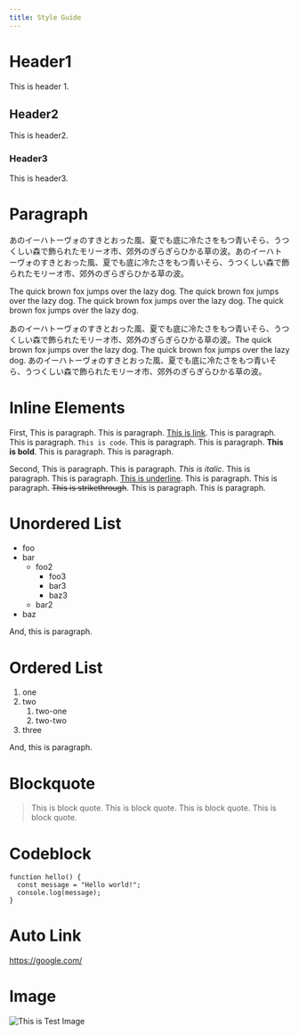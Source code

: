 ```yaml
---
title: Style Guide
---
```


# Header1

This is header 1.

## Header2

This is header2.

### Header3

This is header3.

# Paragraph

あのイーハトーヴォのすきとおった風、夏でも底に冷たさをもつ青いそら、うつくしい森で飾られたモリーオ市、郊外のぎらぎらひかる草の波。あのイーハトーヴォのすきとおった風、夏でも底に冷たさをもつ青いそら、うつくしい森で飾られたモリーオ市、郊外のぎらぎらひかる草の波。

The quick brown fox jumps over the lazy dog. The quick brown fox jumps over the lazy dog. The quick brown fox jumps over the lazy dog. The quick brown fox jumps over the lazy dog.

あのイーハトーヴォのすきとおった風、夏でも底に冷たさをもつ青いそら、うつくしい森で飾られたモリーオ市、郊外のぎらぎらひかる草の波。The quick brown fox jumps over the lazy dog. The quick brown fox jumps over the lazy dog. あのイーハトーヴォのすきとおった風、夏でも底に冷たさをもつ青いそら、うつくしい森で飾られたモリーオ市、郊外のぎらぎらひかる草の波。

# Inline Elements

First, This is paragraph. This is paragraph. [This is link](https://google.com/). This is paragraph. This is paragraph. `This is code`. This is paragraph. This is paragraph. **This is bold**. This is paragraph. This is paragraph.

Second, This is paragraph. This is paragraph. _This is italic_. This is paragraph. This is paragraph. <u>This is underline</u>. This is paragraph. This is paragraph. ~~This is strikethrough~~. This is paragraph. This is paragraph. 

# Unordered List

- foo
- bar
  - foo2
    - foo3
    - bar3
    - baz3
  - bar2
- baz

And, this is paragraph.

# Ordered List

1. one
1. two
   1. two-one
   1. two-two
1. three

And, this is paragraph.

# Blockquote

> This is block quote. This is block quote. This is block quote. This is block quote.

# Codeblock

```
function hello() {
  const message = "Hello world!";
  console.log(message);
}
```

# Auto Link

https://google.com/

# Image

![This is Test Image](/images/2d97379a-e851-45eb-8d81-427c5a2bf7c4.png)



